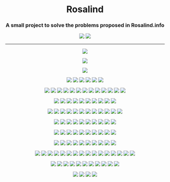 <h1 align="center">Rosalind</h1>

<h3 align="center">A small project to solve the problems proposed in Rosalind.info</h3>

<div align="center">
  
  ![](https://img.shields.io/github/repo-size/asoretzu/Rosalind.svg)
  ![](https://img.shields.io/github/license/Asoretzu/Rosalind.svg)

</div>

<div>
  
  <hr>
  
</div>

<div align="center">
  
  ![](https://img.shields.io/badge/-DNA-success.svg)

  ![](https://img.shields.io/badge/-RNA-lightgray.svg)

  ![](https://img.shields.io/badge/-REVC-lightgray.svg)

  ![](https://img.shields.io/badge/-IPRB-lightgray.svg)
  ![](https://img.shields.io/badge/-FIB-lightgray.svg)
  ![](https://img.shields.io/badge/-GC-lightgray.svg)
  ![](https://img.shields.io/badge/-PROT-lightgray.svg)
  ![](https://img.shields.io/badge/-SUBS-lightgray.svg)
  ![](https://img.shields.io/badge/-HAMM-lightgray.svg)

  ![](https://img.shields.io/badge/-IEV-lightgray.svg)
  ![](https://img.shields.io/badge/-FIBD-lightgray.svg)
  ![](https://img.shields.io/badge/-MRNA-lightgray.svg)
  ![](https://img.shields.io/badge/-LIA-lightgray.svg)
  ![](https://img.shields.io/badge/-PRTM-lightgray.svg)
  ![](https://img.shields.io/badge/-GRPH-lightgray.svg)
  ![](https://img.shields.io/badge/-MPRT-lightgray.svg)
  ![](https://img.shields.io/badge/-CONS-lightgray.svg)
  ![](https://img.shields.io/badge/-ORF-lightgray.svg)
  ![](https://img.shields.io/badge/-SPLC-lightgray.svg)
  ![](https://img.shields.io/badge/-LCSM-lightgray.svg)
  ![](https://img.shields.io/badge/-PERM-lightgray.svg)
  ![](https://img.shields.io/badge/-REVP-lightgray.svg)

  ![](https://img.shields.io/badge/-PMCH-lightgray.svg)
  ![](https://img.shields.io/badge/-PPER-lightgray.svg)
  ![](https://img.shields.io/badge/-TREE-lightgray.svg)
  ![](https://img.shields.io/badge/-PROB-lightgray.svg)
  ![](https://img.shields.io/badge/-LONG-lightgray.svg)
  ![](https://img.shields.io/badge/-SSEQ-lightgray.svg)
  ![](https://img.shields.io/badge/-TRAN-lightgray.svg)
  ![](https://img.shields.io/badge/-LEXF-lightgray.svg)
  ![](https://img.shields.io/badge/-LGIS-lightgray.svg)
  ![](https://img.shields.io/badge/-SIGN-lightgray.svg)

  ![](https://img.shields.io/badge/-MMCH-lightgray.svg)
  ![](https://img.shields.io/badge/-INOD-lightgray.svg)
  ![](https://img.shields.io/badge/-SSET-lightgray.svg)
  ![](https://img.shields.io/badge/-CAT-lightgray.svg)
  ![](https://img.shields.io/badge/-KMP-lightgray.svg)
  ![](https://img.shields.io/badge/-PDST-lightgray.svg)
  ![](https://img.shields.io/badge/-RSTR-lightgray.svg)
  ![](https://img.shields.io/badge/-KMER-lightgray.svg)
  ![](https://img.shields.io/badge/-CORR-lightgray.svg)
  ![](https://img.shields.io/badge/-LCSQ-lightgray.svg)
  ![](https://img.shields.io/badge/-LEXV-lightgray.svg)
  ![](https://img.shields.io/badge/-REAR-lightgray.svg)

  ![](https://img.shields.io/badge/-NWCK-lightgray.svg)
  ![](https://img.shields.io/badge/-ASPC-lightgray.svg)
  ![](https://img.shields.io/badge/-SETO-lightgray.svg)
  ![](https://img.shields.io/badge/-MOTZ-lightgray.svg)
  ![](https://img.shields.io/badge/-SPEC-lightgray.svg)
  ![](https://img.shields.io/badge/-TRIE-lightgray.svg)
  ![](https://img.shields.io/badge/-SCSP-lightgray.svg)
  ![](https://img.shields.io/badge/-EVAL-lightgray.svg)
  ![](https://img.shields.io/badge/-EDIT-lightgray.svg)
  ![](https://img.shields.io/badge/-SORT-lightgray.svg)

  ![](https://img.shields.io/badge/-NKEW-lightgray.svg)
  ![](https://img.shields.io/badge/-CTBL-lightgray.svg)
  ![](https://img.shields.io/badge/-INDC-lightgray.svg)
  ![](https://img.shields.io/badge/-DBRU-lightgray.svg)
  ![](https://img.shields.io/badge/-CONV-lightgray.svg)
  ![](https://img.shields.io/badge/-RNAS-lightgray.svg)
  ![](https://img.shields.io/badge/-FULL-lightgray.svg)
  ![](https://img.shields.io/badge/-ITWV-lightgray.svg)
  ![](https://img.shields.io/badge/-LREP-lightgray.svg)
  ![](https://img.shields.io/badge/-EDTA-lightgray.svg)

  ![](https://img.shields.io/badge/-CUNR-lightgray.svg)
  ![](https://img.shields.io/badge/-QRT-lightgray.svg)
  ![](https://img.shields.io/badge/-AFRQ-lightgray.svg)
  ![](https://img.shields.io/badge/-CSTR-lightgray.svg)
  ![](https://img.shields.io/badge/-PCOV-lightgray.svg)
  ![](https://img.shields.io/badge/-PRSM-lightgray.svg)
  ![](https://img.shields.io/badge/-SGRA-lightgray.svg)
  ![](https://img.shields.io/badge/-SUFF-lightgray.svg)
  ![](https://img.shields.io/badge/-CTEA-lightgray.svg)
  ![](https://img.shields.io/badge/-GLOB-lightgray.svg)

  ![](https://img.shields.io/badge/-EUBT-lightgray.svg)
  ![](https://img.shields.io/badge/-ROOT-lightgray.svg)
  ![](https://img.shields.io/badge/-SPTD-lightgray.svg)
  ![](https://img.shields.io/badge/-CNTQ-lightgray.svg)
  ![](https://img.shields.io/badge/-MEND-lightgray.svg)
  ![](https://img.shields.io/badge/-WFMD-lightgray.svg)
  ![](https://img.shields.io/badge/-SEXL-lightgray.svg)
  ![](https://img.shields.io/badge/-CHBP-lightgray.svg)
  ![](https://img.shields.io/badge/-GASM-lightgray.svg)
  ![](https://img.shields.io/badge/-PDPL-lightgray.svg)
  ![](https://img.shields.io/badge/-MREP-lightgray.svg)
  ![](https://img.shields.io/badge/-MULT-lightgray.svg)
  ![](https://img.shields.io/badge/-LING-lightgray.svg)
  ![](https://img.shields.io/badge/-MGAP-lightgray.svg)
  ![](https://img.shields.io/badge/-LOCA-lightgray.svg)
  ![](https://img.shields.io/badge/-GCON-lightgray.svg)

  ![](https://img.shields.io/badge/-QRTD-lightgray.svg)
  ![](https://img.shields.io/badge/-EBIN-lightgray.svg)
  ![](https://img.shields.io/badge/-FOUN-lightgray.svg)
  ![](https://img.shields.io/badge/-CSET-lightgray.svg)
  ![](https://img.shields.io/badge/-ASMQ-lightgray.svg)
  ![](https://img.shields.io/badge/-GREP-lightgray.svg)
  ![](https://img.shields.io/badge/-ALPH-lightgray.svg)
  ![](https://img.shields.io/badge/-OAP-lightgray.svg)
  ![](https://img.shields.io/badge/-SIMS-lightgray.svg)
  ![](https://img.shields.io/badge/-SMGB-lightgray.svg)
  ![](https://img.shields.io/badge/-GAFF-lightgray.svg)

  ![](https://img.shields.io/badge/-RSUB-lightgray.svg)
  ![](https://img.shields.io/badge/-OSYM-lightgray.svg)
  ![](https://img.shields.io/badge/-KSIM-lightgray.svg)
  ![](https://img.shields.io/badge/-LAFF-lightgray.svg)
  
</div>
